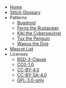 <!-- _sidebar.md -->
<!--
SPDX-FileCopyrightText:  2023 Joseph Engelhardt <subvisser5@gmail.com>
SPDX-License-Identifier: CC0-1.0
-->

- [Home](/)
- [Stitch Glossary](./stitch-glossary.md)
- Patterns
    - [Bugdroid](/Patterns/bugdroid-pattern.md "Bugdroid - Crochet Pattern")
    - [Ferris the Rustacean](/Patterns/ferris-pattern.md "Ferris - Crochet Pattern")
    - [Kiki the Cybersquirrel](/Patterns/kiki-pattern.md "Kiki - Crochet Pattern")
    - [Tux the Penguin](/Patterns/tux-pattern.md "Tux - Crochet Pattern")
    - [Wapuu the Dog](/Patterns/wapuu-pattern.md "Wapuu - Crochet Pattern")
- [Mascot List](mascot-list.md)
- Licenses
    - [BSD-3-Clause](LICENSES/BSD-3-Clause.md)
    - [CC0-1.0](LICENSES/CC0-1.0.md)
    - [CC-BY-4.0](LICENSES/CC-BY-4.0.md)
    - [CC-BY-SA-4.0](LICENSES/CC-BY-SA-4.0.md)
    - [GPL-3.0-only](LICENSES/GPL-3.0-only.md)
